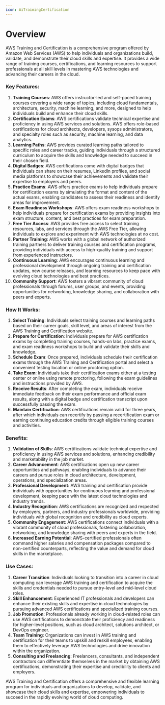 ```yaml
---
icon: AiTrainingCertification
---
```

# Overview

AWS Training and Certification is a comprehensive program offered by Amazon Web Services (AWS) to help individuals and organizations build, validate, and demonstrate their cloud skills and expertise. It provides a wide range of training courses, certifications, and learning resources to support professionals at all skill levels in mastering AWS technologies and advancing their careers in the cloud.

### Key Features:

1. **Training Courses**: AWS offers instructor-led and self-paced training courses covering a wide range of topics, including cloud fundamentals, architecture, security, machine learning, and more, designed to help individuals build and enhance their cloud skills.
2. **Certification Exams**: AWS certifications validate technical expertise and proficiency in using AWS services and solutions. AWS offers role-based certifications for cloud architects, developers, sysops administrators, and specialty roles such as security, machine learning, and data analytics.
3. **Learning Paths**: AWS provides curated learning paths tailored to specific roles and career tracks, guiding individuals through a structured curriculum to acquire the skills and knowledge needed to succeed in their chosen field.
4. **Digital Badges**: AWS certifications come with digital badges that individuals can share on their resumes, LinkedIn profiles, and social media platforms to showcase their achievements and validate their expertise to employers and peers.
5. **Practice Exams**: AWS offers practice exams to help individuals prepare for certification exams by simulating the format and content of the actual exams, enabling candidates to assess their readiness and identify areas for improvement.
6. **Exam Readiness Workshops**: AWS offers exam readiness workshops to help individuals prepare for certification exams by providing insights into exam structure, content, and best practices for exam preparation.
7. **Free Tier Access**: AWS provides free access to select training resources, labs, and services through the AWS Free Tier, allowing individuals to explore and experiment with AWS technologies at no cost.
8. **Partner Training**: AWS works with a global network of authorized training partners to deliver training courses and certification programs, providing individuals with access to high-quality training and support from experienced instructors.
9. **Continuous Learning**: AWS encourages continuous learning and professional development through ongoing training and certification updates, new course releases, and learning resources to keep pace with evolving cloud technologies and best practices.
10. **Community Support**: AWS fosters a vibrant community of cloud professionals through forums, user groups, and events, providing opportunities for networking, knowledge sharing, and collaboration with peers and experts.

### How It Works:

1. **Select Training**: Individuals select training courses and learning paths based on their career goals, skill level, and areas of interest from the AWS Training and Certification website.
2. **Prepare for Certification**: Individuals prepare for AWS certification exams by completing training courses, hands-on labs, practice exams, and exam readiness workshops to build and validate their skills and knowledge.
3. **Schedule Exam**: Once prepared, individuals schedule their certification exams through the AWS Training and Certification portal and select a convenient testing location or online proctoring option.
4. **Take Exam**: Individuals take their certification exams either at a testing center or online using remote proctoring, following the exam guidelines and instructions provided by AWS.
5. **Receive Results**: After completing the exam, individuals receive immediate feedback on their exam performance and official exam results, along with a digital badge and certification transcript upon successfully passing the exam.
6. **Maintain Certification**: AWS certifications remain valid for three years, after which individuals can recertify by passing a recertification exam or earning continuing education credits through eligible training courses and activities.

### Benefits:

1. **Validation of Skills**: AWS certifications validate technical expertise and proficiency in using AWS services and solutions, enhancing credibility and marketability in the job market.
2. **Career Advancement**: AWS certifications open up new career opportunities and pathways, enabling individuals to advance their careers and pursue roles in cloud architecture, development, operations, and specialization areas.
3. **Professional Development**: AWS training and certification provide individuals with opportunities for continuous learning and professional development, keeping pace with the latest cloud technologies and industry trends.
4. **Industry Recognition**: AWS certifications are recognized and respected by employers, partners, and industry professionals worldwide, providing individuals with global recognition and credibility as cloud experts.
5. **Community Engagement**: AWS certifications connect individuals with a vibrant community of cloud professionals, fostering collaboration, networking, and knowledge sharing with peers and experts in the field.
6. **Increased Earning Potential**: AWS-certified professionals often command higher salaries and compensation packages compared to non-certified counterparts, reflecting the value and demand for cloud skills in the marketplace.

### Use Cases:

1. **Career Transition**: Individuals looking to transition into a career in cloud computing can leverage AWS training and certification to acquire the skills and credentials needed to pursue entry-level and mid-level cloud roles.
2. **Skill Enhancement**: Experienced IT professionals and developers can enhance their existing skills and expertise in cloud technologies by pursuing advanced AWS certifications and specialized training courses.
3. **Job Promotion**: Professionals already working in cloud-related roles can use AWS certifications to demonstrate their proficiency and readiness for higher-level positions, such as cloud architect, solutions architect, or DevOps engineer.
4. **Team Training**: Organizations can invest in AWS training and certification for their teams to upskill and reskill employees, enabling them to effectively leverage AWS technologies and drive innovation within the organization.
5. **Consulting and Freelancing**: Freelancers, consultants, and independent contractors can differentiate themselves in the market by obtaining AWS certifications, demonstrating their expertise and credibility to clients and employers.

AWS Training and Certification offers a comprehensive and flexible learning program for individuals and organizations to develop, validate, and showcase their cloud skills and expertise, empowering individuals to succeed in the rapidly evolving world of cloud computing.